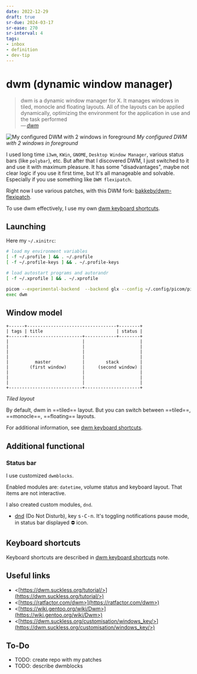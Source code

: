 ```yaml
---
date: 2022-12-29
draft: true
sr-due: 2024-03-17
sr-ease: 270
sr-interval: 4
tags:
- inbox
- definition
- dev-tip
---
```


# dwm (dynamic window manager)

> dwm is a dynamic window manager for X. It manages windows in tiled, monocle
> and floating layouts. All of the layouts can be applied dynamically,
> optimizing the environment for the application in use and the task performed\
> —&thinsp;<cite>[dwm](https://dwm.suckless.org/)</cite>

![My configured DWM with 2 windows in
foreground](./img/pasted_img_20230102033318.png)
_My configured DWM with 2 windows in foreground_

I used long time `i3wm`, `KWin`, `GNOME`, `Desktop Window Manager`, various
status bars (like `polybar`), etc. But after that I discovered DWM, I just
switched to it and use it with maximum pleasure. It has some "disadvantages",
maybe not clear logic if you use it first time, but It's all manageable and
solvable. Especially if you use something like `DWM flexipatch`.

Right now I use various patches, with this DWM fork:
[bakkeby/dwm-flexipatch](https://github.com/bakkeby/dwm-flexipatch).

To use dwm effectively, I use my own [dwm keyboard shortcuts](./dwm%20keyboard%20shortcuts.md).

## Launching

Here my `~/.xinitrc`:

```bash
# load my environment variables
[ -f ~/.profile ] && . ~/.profile
[ -f ~/.profile-keys ] && . ~/.profile-keys

# load autostart programs and autorandr
[ -f ~/.xprofile ] && . ~/.xprofile

picom --experimental-backend  --backend glx --config ~/.config/picom/picom.conf -b
exec dwm
```


## Window model

```
+------+----------------------------------+--------+
| tags | title                            | status |
+------+---------------------+------------+--------+
|                            |                     |
|                            |                     |
|                            |                     |
|                            |                     |
|          master            |        stack        |
|        (first window)      |     (second window) |
|                            |                     |
|                            |                     |
|                            |                     |
+----------------------------+---------------------+
```


_Tiled layout_

By default, dwm in ==tiled== layout. But you can switch between ==tiled==,
==monocle==, ==floating== layouts.

For additional information, see [dwm keyboard shortcuts](./dwm%20keyboard%20shortcuts.md).

## Additional functional

### Status bar

I use customized `dwmblocks`.

Enabled modules are: `datetime`, volume status and keyboard layout.
That items are not interactive.

I also created custom modules, `dnd`.


- [dnd](https://github.com/inomoz/dotfiles/blob/main/.local/bin/dnd)
(Do Not Disturb), key <kbd>s-C-n</kbd>.
It's toggling notifications pause mode, in status bar displayed ⛔ icon.

## Keyboard shortcuts

Keyboard shortcuts are described in [dwm keyboard shortcuts](./dwm%20keyboard%20shortcuts.md) note.

## Useful links

- <[https://dwm.suckless.org/tutorial/>](https://dwm.suckless.org/tutorial/>)
- <[https://ratfactor.com/dwm>](https://ratfactor.com/dwm>)
- <[https://wiki.gentoo.org/wiki/Dwm>](https://wiki.gentoo.org/wiki/Dwm>)
- <[https://dwm.suckless.org/customisation/windows_key/>](https://dwm.suckless.org/customisation/windows_key/>)

## To-Do


- TODO: create repo with my patches
- TODO: describe dwmblocks